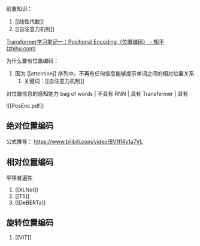 前置知识：
1. [[线性代数]]
2. [[自注意力机制]]


[Transformer学习笔记一：Positional Encoding（位置编码） - 知乎 (zhihu.com)](https://zhuanlan.zhihu.com/p/454482273)

为什么要有位置编码：
1. 因为 [[attention]] 序列中，不再有任何信息能够提示单词之间的相对位置关系
	1. 关键词：[[自注意力机制]]

对位置信息的感知能力
bag of words | 不具有
RNN               | 具有
Transfermer    | 具有

![[PosEnc.pdf]]
## 绝对位置编码
公式推导： https://www.bilibili.com/video/BV1ff4y1a7VL
## 相对位置编码
平移普遍性
1. [[XLNet]]
2. [[T5]]
3. [[DeBERTa]]
## 旋转位置编码
1. [[VIT]]



